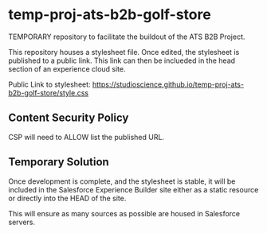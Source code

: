 # temp-proj-ats-b2b-golf-store
TEMPORARY repository to facilitate the buildout of the ATS B2B Project.

This repository houses a stylesheet file. Once edited, the stylesheet is published to a public link. This link can then be inclueded in the head section of an experience cloud site.

Public Link to stylesheet: https://studioscience.github.io/temp-proj-ats-b2b-golf-store/style.css

## Content Security Policy
CSP will need to ALLOW list the published URL.

## Temporary Solution
Once development is complete, and the stylesheet is stable, it will be included in the Salesforce Experience Builder site either as a static resource or directly into the HEAD of the site.

This will ensure as many sources as possible are housed in Salesforce servers.


